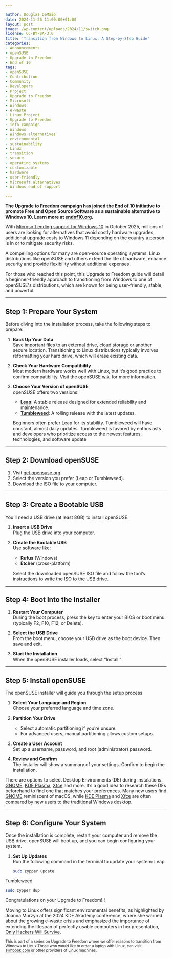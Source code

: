 ```yaml
---

author: Douglas DeMaio
date: 2024-11-26 11:00:00+01:00
layout: post
image: /wp-content/uploads/2024/11/switch.png
license: CC-BY-SA-3.0
title: 'Transition from Windows to Linux: A Step-by-Step Guide'
categories:
- Announcements
- openSUSE
- Upgrade to Freedom
- End of 10
tags:
- openSUSE
- Contribution
- Community
- Developers
- Project
- Upgrade to Freedom
- Microsoft
- Windows
- e-waste
- Linux Project
- Upgrade to Freedom 
- info campaign
- Windows
- Windows alternatives
- environmental 
- sustainability
- Linux 
- transition
- secure 
- operating systems 
- customizable 
- hardware
- user-friendly 
- Microsoft alternatives
- Windows end of support

---
```


**The [Upgrade to Freedom](https://news.opensuse.org/category/upgrade-to-freedom) campaign has joined the [End of 10](https://endof10.org) initiative to promote Free and Open Source Software as a sustainable alternative to Windows 10. Learn more at [endof10.org](https://endof10.org).**

With [Microsoft ending support for Windows 10](https://support.microsoft.com/en-us/windows/making-the-transition-to-a-new-era-of-computing-235e9399-a563-40f8-be4f-fbe109be74c8) in October 2025, millions of users are looking for alternatives that avoid costly hardware upgrades, additional upgrade costs to Windows 11 depending on the country a person is in or to mitigate security risks.

A compelling options for many are open-source operating systems. Linux distributions like openSUSE and others extend the life of hardware, enhance security and provide flexibility without additional expenses.

For those who reached this point, this Upgrade to Freedom guide will detail a beginner-friendly approach to transitioning from Windows to one of openSUSE's distributions, which are known for being user-friendly, stable, and powerful.

---

## Step 1: Prepare Your System

Before diving into the installation process, take the following steps to prepare:

1. **Back Up Your Data**  
   Save important files to an external drive, cloud storage or another secure location. Transitioning to Linux distributions typically involves reformatting your hard drive, which will erase existing data.

2. **Check Your Hardware Compatibility**  
   Most modern hardware works well with Linux, but it’s good practice to confirm compatibility. Visit the openSUSE [wiki](https://en.opensuse.org/Hardware_requirements) for more information.

3. **Choose Your Version of openSUSE**  
   openSUSE offers two versions:
   - [**Leap**](https://get.opensuse.org/leap/): A stable release designed for extended reliability and maintenance.
   - [**Tumbleweed**](https://get.opensuse.org/tumbleweed/): A rolling release with the latest updates.
   
   Beginners often prefer Leap for its stability. Tumbleweed will have constant, almost daily updates. Tumbleweed is favored by enthusiasts and developers who prioritize access to the newest features, technologies, and software update

---

## Step 2: Download openSUSE

1. Visit [get.opensuse.org](https://get.opensuse.org).
2. Select the version you prefer (Leap or Tumbleweed).
3. Download the ISO file to your computer.

---

## Step 3: Create a Bootable USB

You’ll need a USB drive (at least 8GB) to install openSUSE.

1. **Insert a USB Drive**  
   Plug the USB drive into your computer.

2. **Create the Bootable USB**  
   Use software like:
   - **Rufus** (Windows)
   - **Etcher** (cross-platform)

   Select the downloaded openSUSE ISO file and follow the tool’s instructions to write the ISO to the USB drive.

---

## Step 4: Boot Into the Installer

1. **Restart Your Computer**  
   During the boot process, press the key to enter your BIOS or boot menu (typically F2, F10, F12, or Delete).

2. **Select the USB Drive**  
   From the boot menu, choose your USB drive as the boot device. Then save and exit.

3. **Start the Installation**  
   When the openSUSE installer loads, select “Install.”

---

## Step 5: Install openSUSE

The openSUSE installer will guide you through the setup process.

1. **Select Your Language and Region**  
   Choose your preferred language and time zone.

2. **Partition Your Drive**  
   - Select automatic partitioning if you’re unsure.
   - For advanced users, manual partitioning allows custom setups.

3. **Create a User Account**  
   Set up a username, password, and root (administrator) password.

4. **Review and Confirm**  
   The installer will show a summary of your settings. Confirm to begin the installation.

There are options to select Desktop Environments (DE) during instalations. [GNOME](https://www.gnome.org/), [KDE Plasma](https://kde.org/plasma-desktop/), [Xfce](https://www.xfce.org/) and more. It’s a good idea to research these DEs beforehand to find one that matches your preferences. Many new users find [GNOME](https://www.gnome.org/) reminiscent of macOS, while [KDE Plasma](https://kde.org/plasma-desktop/) and [Xfce](https://www.xfce.org/) are often compared by new users to the traditional Windows desktop.

---

## Step 6: Configure Your System

Once the installation is complete, restart your computer and remove the USB drive. openSUSE will boot up, and you can begin configuring your system.

1. **Set Up Updates**  
   Run the following command in the terminal to update your system:
Leap
   ```bash
   sudo zypper update
   ```
Tumbleweed
   ```bash
   sudo zypper dup
   ```
Congratulations on your Upgrade to Freedom!!!

Moving to Linux offers significant environmental benefits, as highlighted by Joanna Murzyn at the 2024 KDE Akademy conference, where she warned about the growing e-waste crisis and emphasized the importance of extending the lifespan of perfectly usable computers in her presentation, [Only Hackers Will Survive](https://www.youtube.com/live/gTxRaBEUe-I?si=CkVy3TAXKZZPNFB9&t=519).

<small>This is part of a series on Upgrade to Freedom where we offer reasons to transition from Windows to Linux.Those who would like to order a laptop with Linux, can visit [slimbook.com](https://slimbook.com) or other providers of Linux machines.</small>

<meta name="openSUSE, Open Source, development, Windows 10 end of support, Linux transition, Upgrade to Freedom campaign, Linux distributions, e-waste reduction, hardware sustainability, Ubuntu, Fedora, AlmaLinux, environmental benefits, secure operating systems, customizable Linux, Joanna Murzyn, KDE Akademy, electronic waste, open source, Linux alternatives, computer longevity, user-friendly Linux, live tutorials, ISO installation, Leap, Tumbleweed, Linux gaming, Linux for developers" content="HTML,CSS,XML,JavaScript">

